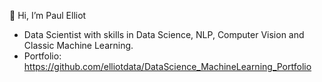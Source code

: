 👋 Hi, I’m Paul Elliot
-  Data Scientist with skills in Data Science, NLP, Computer Vision and Classic Machine Learning.
-  Portfolio: https://github.com/elliotdata/DataScience_MachineLearning_Portfolio
  
  
<!---
elliotdata/elliotdata is a ✨ special ✨ repository because its `README.md` (this file) appears on your GitHub profile.
You can click the Preview link to take a look at your changes.
--->
